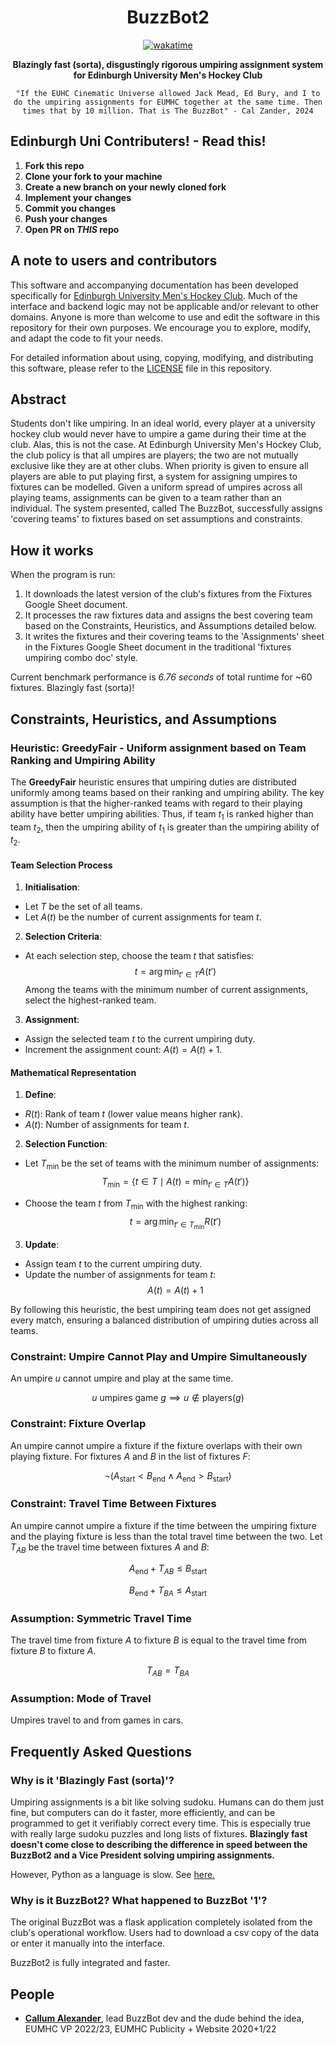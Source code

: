 <div align="center">

# BuzzBot2

[![wakatime](https://wakatime.com/badge/user/eb310a2d-fc37-4859-8755-b6b88930af57/project/dc511bea-de3a-4782-bdcf-3cb505e46b01.svg)](https://wakatime.com/badge/user/eb310a2d-fc37-4859-8755-b6b88930af57/project/dc511bea-de3a-4782-bdcf-3cb505e46b01)

<p><b>Blazingly fast (sorta), disgustingly rigorous umpiring assignment system for Edinburgh University Men's Hockey Club</b></p>

`"If the EUHC Cinematic Universe allowed Jack Mead, Ed Bury, and I to do the umpiring assignments for EUMHC together at the same time. Then times that by 10 million. That is The BuzzBot" - Cal Zander, 2024`

</div>

## Edinburgh Uni Contributers! - Read this!

1. **Fork this repo**
2. **Clone your fork to your machine**
3. **Create a new branch on your newly cloned fork**
4. **Implement your changes**
5. **Commit you changes**
6. **Push your changes**
7. **Open PR on _THIS_ repo**

## A note to users and contributors

This software and accompanying documentation has been developed specifically for [Edinburgh University Men's Hockey Club](https://www.euhc.co.uk).
Much of the interface and backend logic may not be applicable and/or relevant to other domains. Anyone is more than welcome to use and edit the software in this repository for their own purposes. We encourage you to explore, modify, and adapt the code to fit your needs.

For detailed information about using, copying, modifying, and distributing this software, please refer to the [LICENSE](./LICENSE) file in this repository.

## Abstract

Students don't like umpiring. In an ideal world, every player at a university
hockey club would never have to umpire a game during their time at the club.
Alas, this is not the case. At Edinburgh University Men's Hockey Club, the club
policy is that all umpires are players; the two are not mutually exclusive like
they are at other clubs. When priority is given to ensure all players are able
to put playing first, a system for assigning umpires to fixtures can be
modelled. Given a uniform spread of umpires across all playing teams,
assignments can be given to a team rather than an individual. The system
presented, called The BuzzBot, successfully assigns 'covering teams' to
fixtures based on set assumptions and constraints.

## How it works

When the program is run:
1. It downloads the latest version of the club's fixtures from the Fixtures Google Sheet document.
2. It processes the raw fixtures data and assigns the best covering team based on the Constraints, Heuristics, and Assumptions detailed below.
3. It writes the fixtures and their covering teams to the 'Assignments' sheet in the Fixtures Google Sheet document in the traditional 'fixtures umpiring combo doc' style.

Current benchmark performance is *6.76 seconds* of total runtime for ~60 fixtures. Blazingly fast (sorta)!

## Constraints, Heuristics, and Assumptions

### Heuristic: **GreedyFair** - Uniform assignment based on Team Ranking and Umpiring Ability

The **GreedyFair** heuristic ensures that umpiring duties are distributed uniformly among teams based on their ranking and umpiring ability. The key assumption is that the higher-ranked teams with regard to their playing ability have better umpiring abilities. Thus, if team $t_1$ is ranked higher than team $t_2$, then the umpiring ability of $t_1$ is greater than the umpiring ability of $t_2$.

#### Team Selection Process

1. **Initialisation**:
  - Let $T$ be the set of all teams.
  - Let $A(t)$ be the number of current assignments for team $t$.

2. **Selection Criteria**:
  - At each selection step, choose the team $t$ that satisfies:
   $$t = \arg\min_{t' \in T} A(t')$$
    Among the teams with the minimum number of current assignments, select the highest-ranked team.

3. **Assignment**:
  - Assign the selected team $t$ to the current umpiring duty.
  - Increment the assignment count: $A(t) = A(t) + 1$.

#### Mathematical Representation

1. **Define**:
  - $R(t)$: Rank of team $t$ (lower value means higher rank).
  - $A(t)$: Number of assignments for team $t$.

2. **Selection Function**:
  - Let $T_{\min}$ be the set of teams with the minimum number of assignments:
   $$T_{\min} = \{ t \in T \mid A(t) = \min_{t' \in T} A(t') \}$$

  - Choose the team $t$ from $T_{\min}$ with the highest ranking:
   $$t = \arg\min_{t' \in T_{\min}} R(t')$$

3. **Update**:
  - Assign team $t$ to the current umpiring duty.
  - Update the number of assignments for team $t$:
   $$A(t) = A(t) + 1$$

By following this heuristic, the best umpiring team does not get assigned every match, ensuring a balanced distribution of umpiring duties across all teams.

### Constraint: Umpire Cannot Play and Umpire Simultaneously
An umpire $u$ cannot umpire and play at the same time.

$$
u \text{ umpires game } g \implies u \notin \text{players}(g)
$$

### Constraint: Fixture Overlap
An umpire cannot umpire a fixture if the fixture overlaps with their own playing fixture. For fixtures $A$ and $B$ in the list of fixtures $F$:

$$
\neg (A_{\text{start}} < B_{\text{end}} \land A_{\text{end}} > B_{\text{start}})
$$

### Constraint: Travel Time Between Fixtures
An umpire cannot umpire a fixture if the time between the umpiring fixture and the playing fixture is less than the total travel time between the two. Let $T_{AB}$ be the travel time between fixtures $A$ and $B$:

$$
A_{\text{end}} + T_{AB} \leq B_{\text{start}}
$$

$$
B_{\text{end}} + T_{BA} \leq A_{\text{start}}
$$

### Assumption: Symmetric Travel Time
The travel time from fixture $A$ to fixture $B$ is equal to the travel time from fixture $B$ to fixture $A$.

$$
T_{AB} = T_{BA}
$$

### Assumption: Mode of Travel
Umpires travel to and from games in cars.

## Frequently Asked Questions

### Why is it 'Blazingly Fast (sorta)'? 

Umpiring assignments is a bit like solving sudoku. Humans can do them just fine, but computers can do it faster, more efficiently, and can be programmed to get it verifiably correct every time. This is especially true with really large sudoku puzzles and long lists of fixtures. **Blazingly fast doesn't come close to describing the difference in speed between the BuzzBot2 and a Vice President solving umpiring assignments.**

However, Python as a language is slow. See [here.](https://medium.com/thedeephub/but-why-python-is-so-slow-da1a4fb9be92)
### Why is it BuzzBot2? What happened to BuzzBot '1'? 

The original BuzzBot was a flask application completely isolated from the club's operational workflow. Users had to download a csv copy of the data or enter it manually into the interface.

BuzzBot2 is fully integrated and faster.

## People 
- [**Callum Alexander**](https://github.com/CallumAlexander), lead BuzzBot dev and the dude behind the idea, EUMHC VP 2022/23, EUMHC Publicity + Website 2020+1/22
